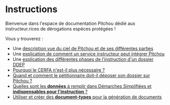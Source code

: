# Instructions

Bienvenue dans l'espace de documentation Pitchou dédié aux instructeur.rices de 
dérogations espèces protégées !

Vous y trouverez :
- Une [description vue du ciel de Pitchou et de ses différentes parties](./description-pitchou)
- Une [explication de comment un service instructeur peut intégrer Pitchou](./embarquement-nouveau-service-instructeur)
- Une [explication des différentes phases de l'instruction d'un dossier DDEP](./phases-instructions)
- [Pourquoi le CERFA n'est-il plus nécessaire ?](./cerfa)
- [Quand et comment le pétitionnaire doit-il déposer son dossier sur Pitchou ?](./depot-dossier-petitionnaires)
- [Quelles sont les **données** à remplir dans Démarches Simplifiées et **indispensables pour l'instruction** ?](./donnees-indispensables)
- [Utiliser et créer des **document-types** pour la génération de documents](./document-types)
